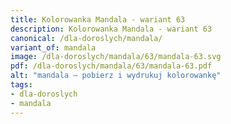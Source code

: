 ```yaml
---
title: Kolorowanka Mandala - wariant 63
description: Kolorowanka Mandala - wariant 63
canonical: /dla-doroslych/mandala/
variant_of: mandala
image: /dla-doroslych/mandala/63/mandala-63.svg
pdf: /dla-doroslych/mandala/63/mandala-63.pdf
alt: "mandala – pobierz i wydrukuj kolorowankę"
tags:
- dla-doroslych
- mandala
---
```

